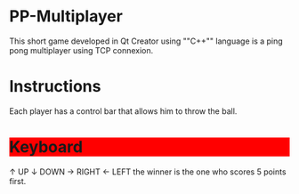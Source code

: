 # PP-Multiplayer
This short game developed in Qt Creator using ""C++"" language is a ping pong multiplayer using TCP connexion.  

# Instructions
Each player has a control bar that allows him to throw the ball.  
<h1 style="background:red;"> Keyboard </h1>  
↑ UP  
↓ DOWN  
→ RIGHT  
← LEFT  
the winner is the one who scores 5 points first.  
